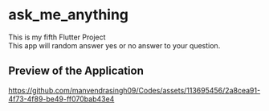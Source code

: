 # ask_me_anything

This is my fifth Flutter Project
<br> This app will random answer yes or no answer to your question.

## Preview of the Application
https://github.com/manvendrasingh09/Codes/assets/113695456/2a8cea91-4f73-4f89-be49-ff070bab43e4
